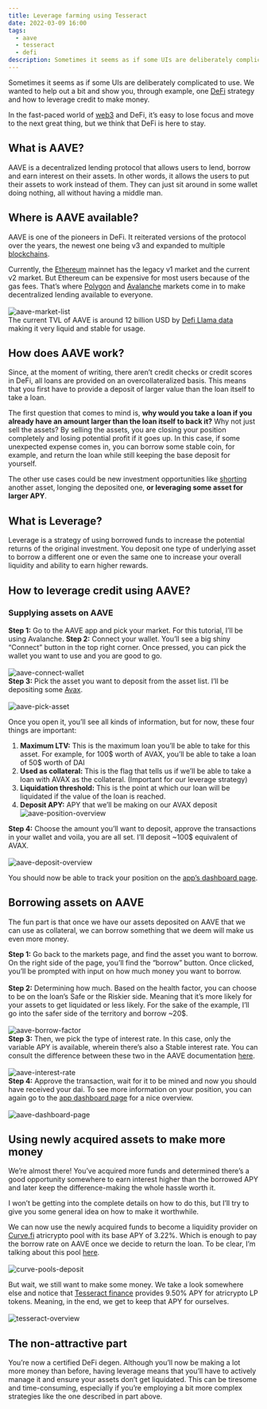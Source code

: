 ```yaml
---
title: Leverage farming using Tesseract
date: 2022-03-09 16:00
tags:
  - aave
  - tesseract
  - defi
description: Sometimes it seems as if some UIs are deliberately complicated to use. We wanted to help out a bit and show you, through example, one DeFi strategy and how to leverage credit to make money.
---
```


Sometimes it seems as if some UIs are deliberately complicated to use. We wanted to help out a bit and show you, through example, one [DeFi](https://www.investopedia.com/decentralized-finance-defi-5113835) strategy and how to leverage credit to make money.

In the fast-paced world of [web3](https://en.wikipedia.org/wiki/Web3) and DeFi, it’s easy to lose focus and move to the next great thing, but we think that DeFi is here to stay.

## What is AAVE?
AAVE is a decentralized lending protocol that allows users to lend, borrow and earn interest on their assets. In other words, it allows the users to put their assets to work instead of them. They can just sit around in some wallet doing nothing, all without having a middle man.

## Where is AAVE available?
AAVE is one of the pioneers in DeFi. It reiterated versions of the protocol over the years, the newest one being v3 and expanded to multiple [blockchains](https://www.investopedia.com/terms/b/blockchain.asp).

Currently, the [Ethereum](https://ethereum.org/en/) mainnet has the legacy v1 market and the current v2 market. But Ethereum can be expensive for most users because of the gas fees. That’s where [Polygon](https://polygon.technology/) and [Avalanche](https://cointelegraph.com/news/what-is-avalanche-network-avax-and-how-does-it-work) markets come in to make decentralized lending available to everyone.
<br/><br/>
![aave-market-list](/media/how-to-leverage-credit-tesseract/aave-market-list.png "List of AAVE markets")
<br/>
The current TVL of AAVE is around 12 billion USD by [Defi Llama data](https://mvpworkshop.co/blog/how-to-leverage-credit-to-make-money-with-aave-and-tesseract/#:~:text=billion%20USD%20by-,Defi%20Llama%20data,-making%20it%20very) making it very liquid and stable for usage.

## How does AAVE work?

Since, at the moment of writing, there aren’t credit checks or credit scores in DeFi, all loans are provided on an overcollateralized basis. This means that you first have to provide a deposit of larger value than the loan itself to take a loan.

The first question that comes to mind is, **why would you take a loan if you already have an amount larger than the loan itself to back it?** Why not just sell the assets? By selling the assets, you are closing your position completely and losing potential profit if it goes up. In this case, if some unexpected expense comes in, you can borrow some stable coin, for example, and return the loan while still keeping the base deposit for yourself.

The other use cases could be new investment opportunities like [shorting](https://www.investopedia.com/terms/s/shortselling.asp) another asset, longing the deposited one, **or leveraging some asset for larger APY**.

## What is Leverage?

Leverage is a strategy of using borrowed funds to increase the potential returns of the original investment. You deposit one type of underlying asset to borrow a different one or even the same one to increase your overall liquidity and ability to earn higher rewards.

## How to leverage credit using AAVE?
### Supplying assets on AAVE
**Step 1:** Go to the AAVE app and pick your market. For this tutorial, I’ll be using Avalanche.
**Step 2:** Connect your wallet. You’ll see a big shiny “Connect” button in the top right corner. Once pressed, you can pick the wallet you want to use and you are good to go.
<br/><br/>![aave-connect-wallet](/media/how-to-leverage-credit-tesseract/aave-connect-wallet.png "Connect wallet to AAVE")<br/>
**Step 3:** Pick the asset you want to deposit from the asset list. I’ll be depositing some [Avax](https://www.avax.network/).
<br/><br/>![aave-pick-asset](/media/how-to-leverage-credit-tesseract/aave-pick-asset.png "Connect wallet to AAVE")<br/>

Once you open it, you’ll see all kinds of information, but for now, these four things are important:
1. **Maximum LTV:** This is the maximum loan you’ll be able to take for this asset. For example, for 100$ worth of AVAX, you’ll be able to take a loan of 50$ worth of DAI
2. **Used as collateral:** This is the flag that tells us if we’ll be able to take a loan with AVAX as the collateral. (Important for our leverage strategy)
3. **Liquidation threshold:** This is the point at which our loan will be liquidated if the value of the loan is reached.
4. **Deposit APY:** APY that we’ll be making on our AVAX deposit
<br/>![aave-position-overview](/media/how-to-leverage-credit-tesseract/aave-position-overview.png "Connect wallet to AAVE")<br/>

**Step 4:** Choose the amount you’ll want to deposit, approve the transactions in your wallet and voila, you are all set. I’ll deposit ~100$ equivalent of AVAX.
<br/><br/>![aave-deposit-overview](/media/how-to-leverage-credit-tesseract/aave-deposit-overview.png "Connect wallet to AAVE")<br/>

You should now be able to track your position on the [app’s dashboard page](https://app.aave.com/#/dashboard).

## Borrowing assets on AAVE
The fun part is that once we have our assets deposited on AAVE that we can use as collateral, we can borrow something that we deem will make us even more money.

**Step 1:** Go back to the markets page, and find the asset you want to borrow. On the right side of the page, you’ll find the “borrow” button. Once clicked, you’ll be prompted with input on how much money you want to borrow.
<br/><br/>
**Step 2:** Determining how much. Based on the health factor, you can choose to be on the loan’s Safe or the Riskier side. Meaning that it’s more likely for your assets to get liquidated or less likely. For the sake of the example, I’ll go into the safer side of the territory and borrow ~20$.
<br/><br/>![aave-borrow-factor](/media/how-to-leverage-credit-tesseract/aave-borrow-factor.png "Connect wallet to AAVE")<br/>
**Step 3:** Then, we pick the type of interest rate. In this case, only the variable APY is available, wherein there’s also a Stable interest rate. You can consult the difference between these two in the AAVE documentation [here](https://docs.aave.com/faq/borrowing#what-is-the-difference-between-stable-and-variable-rate).
<br/><br/>![aave-interest-rate](/media/how-to-leverage-credit-tesseract/aave-interest-rate.png "Connect wallet to AAVE")<br/>
**Step 4:** Approve the transaction, wait for it to be mined and now you should have received your dai. To see more information on your position, you can again go to the [app dashboard page](https://app.aave.com/#/dashboard/borrowings) for a nice overview.
<br/><br/>![aave-dashboard-page](/media/how-to-leverage-credit-tesseract/aave-dashboard-page.png "Connect wallet to AAVE")

## Using newly acquired assets to make more money
We’re almost there! You’ve acquired more funds and determined there’s a good opportunity somewhere to earn interest higher than the borrowed APY and later keep the difference-making the whole hassle worth it.

I won’t be getting into the complete details on how to do this, but I’ll try to give you some general idea on how to make it worthwhile.

We can now use the newly acquired funds to become a liquidity provider on [Curve.fi](https://avax.curve.fi/) atricrypto pool with its base APY of 3.22%. Which is enough to pay the borrow rate on AAVE once we decide to return the loan. To be clear, I’m talking about this pool [here](https://avax.curve.fi/atricrypto/deposit).
<br/><br/>![curve-pools-deposit](/media/how-to-leverage-credit-tesseract/curve-pools-deposit.png "Connect wallet to AAVE")<br/>

But wait, we still want to make some money. We take a look somewhere else and notice that [Tesseract finance](https://tesr.finance/) provides 9.50% APY for atricrypto LP tokens. Meaning, in the end, we get to keep that APY for ourselves.
<br/><br/>![tesseract-overview](/media/how-to-leverage-credit-tesseract/tesseract-overview.png "Connect wallet to AAVE")

## The non-attractive part
You’re now a certified DeFi degen. Although you’ll now be making a lot more money than before, having leverage means that you’ll have to actively manage it and ensure your assets don’t get liquidated. This can be tiresome and time-consuming, especially if you’re employing a bit more complex strategies like the one described in part above.
